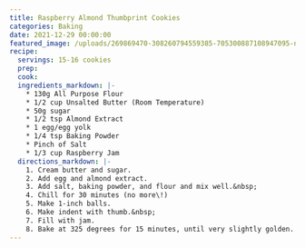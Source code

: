 ```yaml
---
title: Raspberry Almond Thumbprint Cookies
categories: Baking
date: 2021-12-29 00:00:00
featured_image: /uploads/269869470-308260794559385-705300887108947095-n-1.jpg
recipe:
  servings: 15-16 cookies
  prep:
  cook:
  ingredients_markdown: |-
    * 130g All Purpose Flour
    * 1/2 cup Unsalted Butter (Room Temperature)
    * 50g sugar
    * 1/2 tsp Almond Extract
    * 1 egg/egg yolk
    * 1/4 tsp Baking Powder
    * Pinch of Salt
    * 1/3 cup Raspberry Jam
  directions_markdown: |-
    1. Cream butter and sugar.
    2. Add egg and almond extract.
    3. Add salt, baking powder, and flour and mix well.&nbsp;
    4. Chill for 30 minutes (no more\!)
    5. Make 1-inch balls.
    6. Make indent with thumb.&nbsp;
    7. Fill with jam.
    8. Bake at 325 degrees for 15 minutes, until very slightly golden.
---
```

